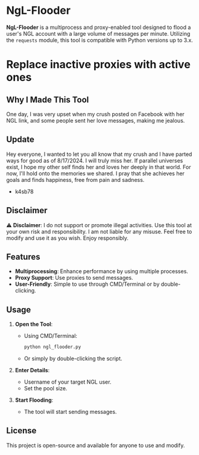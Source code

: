 # NgL-Flooder

**NgL-Flooder** is a multiprocess and proxy-enabled tool designed to flood a user's NGL account with a large volume of messages per minute. Utilizing the `requests` module, this tool is compatible with Python versions up to 3.x.

# Replace inactive proxies with active ones

## Why I Made This Tool
One day, I was very upset when my crush posted on Facebook with her NGL link, and some people sent her love messages, making me jealous.

## Update
Hey everyone, I wanted to let you all know that my crush and I have parted ways for good as of 8/17/2024. I will truly miss her. If parallel universes exist, I hope my other self finds her and loves her deeply in that world. For now, I'll hold onto the memories we shared. I pray that she achieves her goals and finds happiness, free from pain and sadness.
- k4sb78

## Disclaimer
⚠️ **Disclaimer**: I do not support or promote illegal activities. Use this tool at your own risk and responsibility. I am not liable for any misuse. Feel free to modify and use it as you wish. Enjoy responsibly.

## Features
- **Multiprocessing**: Enhance performance by using multiple processes.
- **Proxy Support**: Use proxies to send messages.
- **User-Friendly**: Simple to use through CMD/Terminal or by double-clicking.

## Usage
1. **Open the Tool**: 
   - Using CMD/Terminal: 
     ```sh
     python ngl_flooder.py
     ```
   - Or simply by double-clicking the script.
   
2. **Enter Details**:
   - Username of your target NGL user.
   - Set the pool size.

3. **Start Flooding**: 
   - The tool will start sending messages.

## License
This project is open-source and available for anyone to use and modify.
